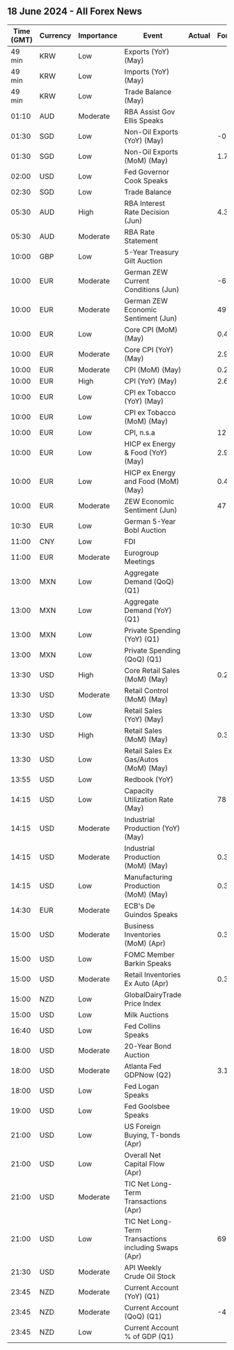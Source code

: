 ## 18 June 2024 - All Forex News

| Time (GMT) | Currency | Importance | Event | Actual | Forecast | Previous |
|------|----------|------------|-------|--------|----------|----------|
| 49 min | KRW | Low | Exports (YoY) (May) |  |  | 11.7% |
| 49 min | KRW | Low | Imports (YoY) (May) |  |  | -2.0% |
| 49 min | KRW | Low | Trade Balance (May) |  |  | 4.96B |
| 01:10 | AUD | Moderate | RBA Assist Gov Ellis Speaks |  |  |  |
| 01:30 | SGD | Low | Non-Oil Exports (YoY) (May) |  | -0.90% | -9.30% |
| 01:30 | SGD | Low | Non-Oil Exports (MoM) (May) |  | 1.70% | 7.60% |
| 02:00 | USD | Low | Fed Governor Cook Speaks |  |  |  |
| 02:30 | SGD | Low | Trade Balance |  |  | 4.525B |
| 05:30 | AUD | High | RBA Interest Rate Decision (Jun) |  | 4.35% | 4.35% |
| 05:30 | AUD | Moderate | RBA Rate Statement |  |  |  |
| 10:00 | GBP | Low | 5-Year Treasury Gilt Auction |  |  | 4.199% |
| 10:00 | EUR | Moderate | German ZEW Current Conditions (Jun) |  | -65.0 | -72.3 |
| 10:00 | EUR | Moderate | German ZEW Economic Sentiment (Jun) |  | 49.6 | 47.1 |
| 10:00 | EUR | Low | Core CPI (MoM) (May) |  | 0.4% | 0.7% |
| 10:00 | EUR | Moderate | Core CPI (YoY) (May) |  | 2.9% | 2.7% |
| 10:00 | EUR | Moderate | CPI (MoM) (May) |  | 0.2% | 0.6% |
| 10:00 | EUR | High | CPI (YoY) (May) |  | 2.6% | 2.4% |
| 10:00 | EUR | Low | CPI ex Tobacco (YoY) (May) |  |  | 2.3% |
| 10:00 | EUR | Low | CPI ex Tobacco (MoM) (May) |  |  | 0.6% |
| 10:00 | EUR | Low | CPI, n.s.a |  | 126.32 | 126.04 |
| 10:00 | EUR | Low | HICP ex Energy & Food (YoY) (May) |  | 2.9% | 2.8% |
| 10:00 | EUR | Low | HICP ex Energy and Food (MoM) (May) |  | 0.4% | 0.6% |
| 10:00 | EUR | Moderate | ZEW Economic Sentiment (Jun) |  | 47.8 | 47.0 |
| 10:30 | EUR | Low | German 5-Year Bobl Auction |  |  | 2.560% |
| 11:00 | CNY | Low | FDI |  |  | -27.90% |
| 11:00 | EUR | Moderate | Eurogroup Meetings |  |  |  |
| 13:00 | MXN | Low | Aggregate Demand (QoQ) (Q1) |  |  | 0.30% |
| 13:00 | MXN | Low | Aggregate Demand (YoY) (Q1) |  |  | 2.60% |
| 13:00 | MXN | Low | Private Spending (YoY) (Q1) |  |  | 5.10% |
| 13:00 | MXN | Low | Private Spending (QoQ) (Q1) |  |  | 0.90% |
| 13:30 | USD | High | Core Retail Sales (MoM) (May) |  | 0.2% | 0.2% |
| 13:30 | USD | Moderate | Retail Control (MoM) (May) |  |  | -0.3% |
| 13:30 | USD | Low | Retail Sales (YoY) (May) |  |  | 3.04% |
| 13:30 | USD | High | Retail Sales (MoM) (May) |  | 0.3% | 0.0% |
| 13:30 | USD | Low | Retail Sales Ex Gas/Autos (MoM) (May) |  |  | -0.1% |
| 13:55 | USD | Low | Redbook (YoY) |  |  | 5.5% |
| 14:15 | USD | Low | Capacity Utilization Rate (May) |  | 78.6% | 78.4% |
| 14:15 | USD | Moderate | Industrial Production (YoY) (May) |  |  | -0.38% |
| 14:15 | USD | Moderate | Industrial Production (MoM) (May) |  | 0.3% | 0.0% |
| 14:15 | USD | Low | Manufacturing Production (MoM) (May) |  | 0.3% | -0.3% |
| 14:30 | EUR | Moderate | ECB's De Guindos Speaks |  |  |  |
| 15:00 | USD | Moderate | Business Inventories (MoM) (Apr) |  | 0.3% | -0.1% |
| 15:00 | USD | Low | FOMC Member Barkin Speaks |  |  |  |
| 15:00 | USD | Moderate | Retail Inventories Ex Auto (Apr) |  | 0.3% | -0.2% |
| 15:00 | NZD | Low | GlobalDairyTrade Price Index |  |  | 1.7% |
| 15:00 | USD | Low | Milk Auctions |  |  | 3,824.0 |
| 16:40 | USD | Low | Fed Collins Speaks |  |  |  |
| 18:00 | USD | Moderate | 20-Year Bond Auction |  |  | 4.635% |
| 18:00 | USD | Moderate | Atlanta Fed GDPNow (Q2) |  | 3.1% | 3.1% |
| 18:00 | USD | Low | Fed Logan Speaks |  |  |  |
| 19:00 | USD | Low | Fed Goolsbee Speaks |  |  |  |
| 21:00 | USD | Low | US Foreign Buying, T-bonds (Apr) |  |  | 42.20B |
| 21:00 | USD | Low | Overall Net Capital Flow (Apr) |  |  | 102.10B |
| 21:00 | USD | Moderate | TIC Net Long-Term Transactions (Apr) |  |  | 100.5B |
| 21:00 | USD | Low | TIC Net Long-Term Transactions including Swaps (Apr) |  | 69.30B | 100.50B |
| 21:30 | USD | Moderate | API Weekly Crude Oil Stock |  |  | -2.428M |
| 23:45 | NZD | Moderate | Current Account (YoY) (Q1) |  |  | -27.80B |
| 23:45 | NZD | Moderate | Current Account (QoQ) (Q1) |  | -4.69B | -7.84B |
| 23:45 | NZD | Low | Current Account % of GDP (Q1) |  |  | -6.90% |
